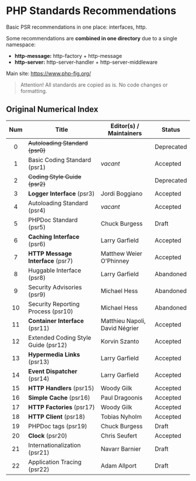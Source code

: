 # PHP Standards Recommendations
Basic PSR recommendations in one place: interfaces, http.

Some recommendations are **combined in one directory** due to a single namespace:
- **http-message:** http-factory + http-message
- **http-server:** http-server-handler + http-server-middleware

Main site: https://www.php-fig.org/

> Attention! All standards are copied as is. No code changes or formatting.

## Original Numerical Index

| Num | Title                               | Editor(s) / Maintainers        | Status     |
|:---:|-------------------------------------|--------------------------------|------------|
|  0  | ~~Autoloading Standard (psr0)~~     |                                | Deprecated |
|  1  | Basic Coding Standard (psr1)        | _vacant_                       | Accepted   |
|  2  | ~~Coding Style Guide (psr2)~~       |                                | Deprecated |
|  3  | **Logger Interface** (psr3)         | Jordi Boggiano                 | Accepted   |
|  4  | Autoloading Standard (psr4)         | _vacant_                       | Accepted   |
|  5  | PHPDoc Standard (psr5)              | Chuck Burgess                  | Draft      |
|  6  | **Caching Interface** (psr6)        | Larry Garfield                 | Accepted   |
|  7  | **HTTP Message Interface** (psr7)   | Matthew Weier O'Phinney        | Accepted   |
|  8  | Huggable Interface (psr8)           | Larry Garfield                 | Abandoned  |
|  9  | Security Advisories (psr9)          | Michael Hess                   | Abandoned  |
| 10  | Security Reporting Process (psr10)  | Michael Hess                   | Abandoned  |
| 11  | **Container Interface** (psr11)     | Matthieu Napoli, David Négrier | Accepted   |
| 12  | Extended Coding Style Guide (psr12) | Korvin Szanto                  | Accepted   |
| 13  | **Hypermedia Links** (psr13)        | Larry Garfield                 | Accepted   |
| 14  | **Event Dispatcher** (psr14)        | Larry Garfield                 | Accepted   |
| 15  | **HTTP Handlers** (psr15)           | Woody Gilk                     | Accepted   |
| 16  | **Simple Cache** (psr16)            | Paul Dragoonis                 | Accepted   |
| 17  | **HTTP Factories** (psr17)          | Woody Gilk                     | Accepted   |
| 18  | **HTTP Client** (psr18)             | Tobias Nyholm                  | Accepted   |
| 19  | PHPDoc tags (psr19)                 | Chuck Burgess                  | Draft      |
| 20  | **Clock** (psr20)                   | Chris Seufert                  | Accepted   |
| 21  | Internationalization (psr21)        | Navarr Barnier                 | Draft      |
| 22  | Application Tracing (psr22)         | Adam Allport                   | Draft      |
